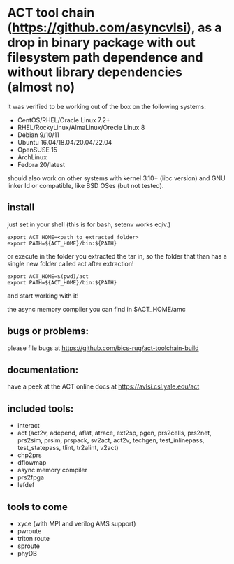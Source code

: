 # ACT tool chain (https://github.com/asyncvlsi), as a drop in binary package with out filesystem path dependence and without library dependencies (almost no)

it was verified to be working out of the box on the following systems:
 - CentOS/RHEL/Oracle Linux 7.2+
 - RHEL/RockyLinux/AlmaLinux/Orecle Linux 8
 - Debian 9/10/11
 - Ubuntu 16.04/18.04/20.04/22.04
 - OpenSUSE 15
 - ArchLinux
 - Fedora 20/latest

should also work on other systems with kernel 3.10+ (libc version) and GNU linker ld or compatible, like BSD OSes (but not tested).

## install

just set in your shell (this is for bash, setenv works eqiv.)
```
export ACT_HOME=<path to extracted folder>
export PATH=${ACT_HOME}/bin:${PATH}
```
or execute in the folder you extracted the tar in, so the folder that than has a single new folder called act after extraction!
```
export ACT_HOME=$(pwd)/act
export PATH=${ACT_HOME}/bin:${PATH}
```

and start working with it!

the async memory compiler you can find in $ACT_HOME/amc

## bugs or problems:

please file bugs at https://github.com/bics-rug/act-toolchain-build

## documentation:

have a peek at the ACT online docs at https://avlsi.csl.yale.edu/act

## included tools:

 - interact
 - act (act2v, adepend, aflat, atrace, ext2sp, pgen, prs2cells, prs2net, prs2sim, prsim, prspack, sv2act, act2v, techgen, test\_inlinepass, test\_statepass, tlint, tr2alint, v2act)
 - chp2prs
 - dflowmap
 - async memory compiler
 - prs2fpga
 - lefdef

## tools to come

 - xyce (with MPI and verilog AMS support)
 - pwroute
 - triton route
 - sproute
 - phyDB
